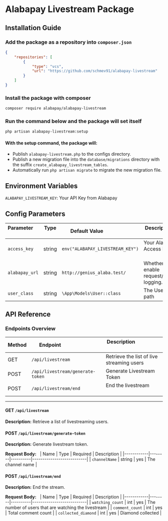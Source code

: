 # Alabapay Livestream Package

## Installation Guide

### Add the package as a repository into `composer.json`

```json
{
    "repositories": [
        {
            "type": "vcs",
            "url": "https://github.com/schmev91/alabapay-livestream"
        }
    ]
}
```

### Install the package with composer

```bash
composer require alabapay/alabapay-livestream
```

### Run the command below and the package will set itself

```bash
php artisan alabapay-livestream:setup
```

#### With the setup command, the package will:

- Publish `alabapay-livestream.php` to the configs directory.
- Publish a new migration file into the `database/migrations` directory with the suffix `create_alabapay_livestream_tables`.
- Automatically run `php artisan migrate` to migrate the new migration file.

## Environment Variables

`ALABAPAY_LIVESTREAM_KEY`: Your API Key from Alabapay

## Config Parameters

| Parameter       | Type   | Default Value                     | Description                                  |
| --------------- | ------ | --------------------------------- | -------------------------------------------- |
| `access_key`    | string | `env("ALABAPAY_LIVESTREAM_KEY")`  | Your Alabapay Access Key                     |
| `alabapay_url`  | string | `http://genius_alaba.test/`       | Whether to enable request/response logging.  |
| `user_class`    | string | `\App\Models\User::class`         | The User Class's path                        |

## API Reference

### Endpoints Overview

| Method  | Endpoint                         | Description                               |
| ------- | -------------------------------- | ----------------------------------------- |
| GET     | `/api/livestream`                | Retrieve the list of live streaming users |
| POST    | `/api/livestream/generate-token` | Generate Livestream Token                 |
| POST    | `/api/livestream/end`            | End the livestream                        |

---

#### GET `/api/livestream`

**Description:** Retrieve a list of livestreaming users.

#### POST `/api/livestream/generate-token`

**Description:** Generate livestream token.

**Request Body:**  
| Name | Type | Required | Description |
|------------|--------|----------|---------------------------|
| `channelName` | string | yes | The channel name |

#### POST `/api/livestream/end`

**Description:** End the stream.

**Request Body:**  
| Name | Type | Required | Description |
|------------|--------|----------|---------------------------|
| `watching_count` | int | yes | The number of users that are watching the livestream |
| `comment_count` | int | yes | Total comment count |
| `collected_diamond` | int | yes | Diamond collected |
